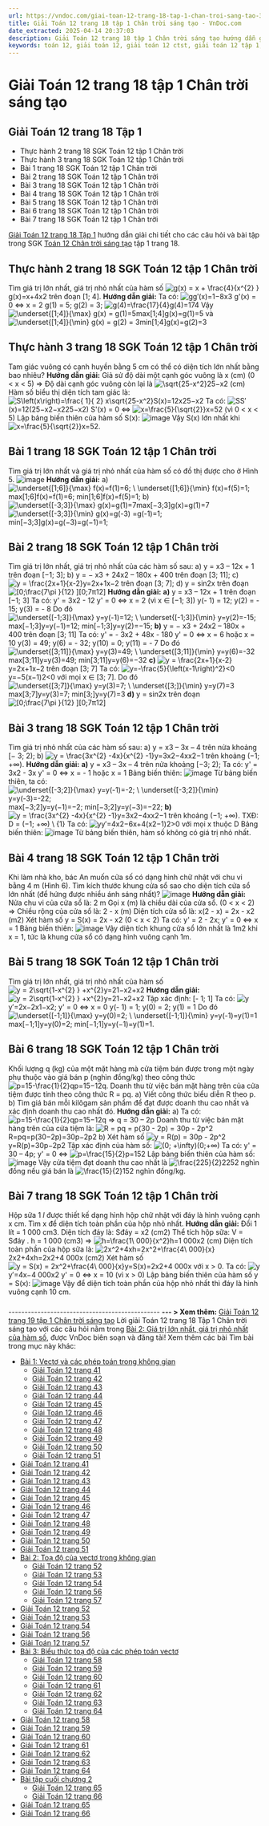 ```yaml
---
url: https://vndoc.com/giai-toan-12-trang-18-tap-1-chan-troi-sang-tao-321168
title: Giải Toán 12 trang 18 tập 1 Chân trời sáng tạo - VnDoc.com
date_extracted: 2025-04-14 20:37:03
description: Giải Toán 12 trang 18 tập 1 Chân trời sáng tạo hướng dẫn giải chi tiết các câu hỏi và bài tập trong SGK Toán 12 Chân trời sáng tạo tập 1.
keywords: toán 12, giải toán 12, giải toán 12 ctst, giải toán 12 tập 1, giải toán 12 Chân trời sáng tạo, toán 12 Chân trời sáng tạo tập 1, toán 12 Chân trời sáng tạo, Toán 12 Chân trời sáng tạo Bài 2, giải Toán 12 Chân trời sáng tạo Bài 2, Toán 12 Chân trời sáng tạo bài 2 Giá trị lớn nhất giá trị nhỏ nhất của hàm số, Giá trị lớn nhất giá trị nhỏ nhất của hàm số, giải toán 12 trang 14, giải toán 12 trang 16, giải toán 12 trang 18, giải toán 12 trang 18 chân trời sáng tạo, giải trang 18 toán 12 chân trời
---
```


# Giải Toán 12 trang 18 tập 1 Chân trời sáng tạo
## **Giải Toán 12 trang 18 Tập 1**
  * Thực hành 2 trang 18 SGK Toán 12 tập 1 Chân trời
  * Thực hành 3 trang 18 SGK Toán 12 tập 1 Chân trời
  * Bài 1 trang 18 SGK Toán 12 tập 1 Chân trời
  * Bài 2 trang 18 SGK Toán 12 tập 1 Chân trời
  * Bài 3 trang 18 SGK Toán 12 tập 1 Chân trời
  * Bài 4 trang 18 SGK Toán 12 tập 1 Chân trời
  * Bài 5 trang 18 SGK Toán 12 tập 1 Chân trời
  * Bài 6 trang 18 SGK Toán 12 tập 1 Chân trời
  * Bài 7 trang 18 SGK Toán 12 tập 1 Chân trời

[Giải Toán 12 trang 18 Tập 1](<https://vndoc.com/giai-toan-12-trang-18-tap-1-chan-troi-sang-tao-321168>) hướng dẫn giải chi tiết cho các câu hỏi và bài tập trong SGK [Toán 12 Chân trời sáng tạo](<https://vndoc.com/toan-12-chan-troi-sang-tao>) tập 1 trang 18.
## Thực hành 2 trang 18 SGK Toán 12 tập 1 Chân trời
Tìm giá trị lớn nhất, giá trị nhỏ nhất của hàm số ![g\(x\) = x + \\frac{4}{x^{2} }](https://i.vdoc.vn/data/image/blank.png)g\(x\)=x+4x2 trên đoạn \[1; 4\]. 
**Hướng dẫn giải:**
Ta có: ![g](https://i.vdoc.vn/data/image/blank.png)g′\(x\)=1−8x3
g'\(x\) = 0 ⇔ x = 2
g\(1\) = 5; g\(2\) = 3; ![g\(4\)=\\frac{17}{4}](https://i.vdoc.vn/data/image/blank.png)g\(4\)=174
Vậy ![\\underset{\[1;4\]}{\\max} g\(x\) = g\(1\)=5](https://i.vdoc.vn/data/image/blank.png)max\[1;4\]g\(x\)=g\(1\)=5 và ![\\underset{\[1;4\]}{\\min} g\(x\) = g\(2\) = 3](https://i.vdoc.vn/data/image/blank.png)min\[1;4\]g\(x\)=g\(2\)=3
## Thực hành 3 trang 18 SGK Toán 12 tập 1 Chân trời
Tam giác vuông có cạnh huyền bằng 5 cm có thể có diện tích lớn nhất bằng bao nhiêu?
**Hướng dẫn giải:**
Giả sử độ dài một cạnh góc vuông là x \(cm\) \(0 < x < 5\)
=> Độ dài cạnh góc vuông còn lại là ![\\sqrt{25-x^2}](https://i.vdoc.vn/data/image/blank.png)25−x2 \(cm\)
Hàm số biểu thị diện tích tam giác là: ![S\\left\(x\\right\)=\\frac{ 1}{ 2} x\\sqrt{25-x^2}](https://i.vdoc.vn/data/image/blank.png)S\(x\)=12x25−x2
Ta có: ![S](https://i.vdoc.vn/data/image/blank.png)S′\(x\)=12\(25−x2−x225−x2\)
S'\(x\) = 0 ⇔ ![x=\\frac{5}{\\sqrt{2}}](https://i.vdoc.vn/data/image/blank.png)x=52 \(vì 0 < x < 5\)
Lập bảng biến thiên của hàm số S\(x\):
![image](https://i.vdoc.vn/data/image/2024/05/31/638521378001537867.png)
Vậy S\(x\) lớn nhất khi ![x=\\frac{5}{\\sqrt{2}}](https://i.vdoc.vn/data/image/blank.png)x=52.
## Bài 1 trang 18 SGK Toán 12 tập 1 Chân trời
Tìm giá trị lớn nhất và giá trị nhỏ nhất của hàm số có đồ thị được cho ở Hình 5.
![image](https://i.vdoc.vn/data/image/2024/05/31/638521383490445968.png)
**Hướng dẫn giải:**
a\) ![\\underset{\[1;6\]}{\\max} f\(x\)=f\(1\)=6; \\ \\underset{\[1;6\]}{\\min} f\(x\)=f\(5\)=1;](https://i.vdoc.vn/data/image/blank.png)max\[1;6\]f\(x\)=f\(1\)=6; min\[1;6\]f\(x\)=f\(5\)=1;
b\) ![\\underset{\[-3;3\]}{\\max} g\(x\)=g\(1\)=7](https://i.vdoc.vn/data/image/blank.png)max\[−3;3\]g\(x\)=g\(1\)=7
![\\underset{\[-3;3\]}{\\min} g\(x\)=g\(-3\) =g\(-1\)=1;](https://i.vdoc.vn/data/image/blank.png)min\[−3;3\]g\(x\)=g\(−3\)=g\(−1\)=1;
## Bài 2 trang 18 SGK Toán 12 tập 1 Chân trời
Tìm giá trị lớn nhất, giá trị nhỏ nhất của các hàm số sau:
a\) y = x3 – 12x + 1 trên đoạn \[−1; 3\];
b\) y = − x3 \+ 24x2 – 180x + 400 trên đoạn \[3; 11\];
c\) ![y = \\frac{2x+1}{x-2}](https://i.vdoc.vn/data/image/blank.png)y=2x+1x−2 trên đoạn \[3; 7\];
d\) y = sin2x trên đoạn ![\[0;\\frac{7\\pi }{12} \]](https://i.vdoc.vn/data/image/blank.png)\[0;7π12\]
**Hướng dẫn giải:**
**a\)** y = x3 – 12x + 1 trên đoạn \[−1; 3\]
Ta có: y' = 3x2 \- 12
y' = 0 ⇔ x = 2 \(vì x ∈ \[−1; 3\]\)
y\(- 1\) = 12; y\(2\) = - 15; y\(3\) = - 8
Do đó ![\\underset{\[-1;3\]}{\\max} y=y\(-1\)=12; \\ \\underset{\[-1;3\]}{\\min} y=y\(2\)=-15;](https://i.vdoc.vn/data/image/blank.png)max\[−1;3\]y=y\(−1\)=12; min\[−1;3\]y=y\(2\)=−15;
**b\)** y = − x3 \+ 24x2 – 180x + 400 trên đoạn \[3; 11\]
Ta có: y' = - 3x2 \+ 48x - 180
y' = 0 ⇔ x = 6 hoặc x = 10
y\(3\) = 49; y\(6\) = - 32; y\(10\) = 0; y\(11\) = - 7
Do đó ![\\underset{\[3;11\]}{\\max} y=y\(3\)=49; \\ \\underset{\[3;11\]}{\\min} y=y\(6\)=-32](https://i.vdoc.vn/data/image/blank.png)max\[3;11\]y=y\(3\)=49; min\[3;11\]y=y\(6\)=−32
**c\)** ![y = \\frac{2x+1}{x-2}](https://i.vdoc.vn/data/image/blank.png)y=2x+1x−2 trên đoạn \[3; 7\]
Ta có: ![y=-\\frac{5}{\\left\(x-1\\right\)^2}<0](https://i.vdoc.vn/data/image/blank.png)y=−5\(x−1\)2<0 với mọi x ∈ \[3; 7\].
Do đó ![\\underset{\[3;7\]}{\\max} y=y\(3\)=7; \\ \\underset{\[3;\]}{\\min} y=y\(7\)=3](https://i.vdoc.vn/data/image/blank.png)max\[3;7\]y=y\(3\)=7; min\[3;\]y=y\(7\)=3
**d\)** y = sin2x trên đoạn ![\[0;\\frac{7\\pi }{12} \]](https://i.vdoc.vn/data/image/blank.png)\[0;7π12\]
## Bài 3 trang 18 SGK Toán 12 tập 1 Chân trời
Tìm giá trị nhỏ nhất của các hàm số sau:
a\) y = x3 – 3x – 4 trên nửa khoảng \[− 3; 2\);
b\) ![y = \\frac{3x^{2} -4x}{x^{2} -1}](https://i.vdoc.vn/data/image/blank.png)y=3x2−4xx2−1 trên khoảng \(−1; +∞\).
**Hướng dẫn giải:**
**a\)** y = x3 – 3x – 4 trên nửa khoảng \[−3; 2\);
Ta có: y' = 3x2 \- 3x
y' = 0 ⇔ x = - 1 hoặc x = 1
Bảng biến thiên:
![image](https://i.vdoc.vn/data/image/2024/05/31/638521411001849668.png)
Từ bảng biến thiên, ta có: ![\\underset{\[-3;2\]}{\\max} y=y\(-1\)=-2; \\ \\underset{\[-3;2\]}{\\min} y=y\(-3\)=-22;](https://i.vdoc.vn/data/image/blank.png)max\[−3;2\]y=y\(−1\)=−2; min\[−3;2\]y=y\(−3\)=−22;
**b\)** ![y = \\frac{3x^{2} -4x}{x^{2} -1}](https://i.vdoc.vn/data/image/blank.png)y=3x2−4xx2−1 trên khoảng \(−1; +∞\).
TXĐ: D = \(−1; +∞\) \ \{1\}
Ta có: ![y](https://i.vdoc.vn/data/image/blank.png)y′=4x2−6x+4\(x2−1\)2>0 với mọi x thuộc D
Bảng biến thiên:
![image](https://i.vdoc.vn/data/image/2024/05/31/638521411000287379.png)
Từ bảng biến thiên, hàm số không có giá trị nhỏ nhất.
## Bài 4 trang 18 SGK Toán 12 tập 1 Chân trời
Khi làm nhà kho, bác An muốn cửa số có dạng hình chữ nhật với chu vi bằng 4 m \(Hình 6\). Tìm kích thước khung cửa sổ sao cho diện tích cửa sổ lớn nhất \(để hứng được nhiều ánh sáng nhất\)?
![image](https://i.vdoc.vn/data/image/2024/05/31/638521417941729553.png)
**Hướng dẫn giải:**
Nửa chu vi của cửa sổ là: 2 m
Gọi x \(m\) là chiều dài của cửa sổ. \(0 < x < 2\)
=> Chiều rộng của cửa sổ là: 2 - x \(m\)
Diện tích cửa sổ là: x\(2 - x\) = 2x - x2 \(m2\)
Xét hàm số y = S\(x\) = 2x - x2 \(0 < x < 2\)
Ta có: y' = 2 - 2x; y' = 0 ⇔ x = 1
Bảng biến thiên:
![image](https://i.vdoc.vn/data/image/2024/05/31/638521417938917408.png)
Vậy diện tích khung cửa sổ lớn nhất là 1m2 khi x = 1, tức là khung cửa sổ có dạng hình vuông cạnh 1m.
## Bài 5 trang 18 SGK Toán 12 tập 1 Chân trời
Tìm giá trị lớn nhất, giá trị nhỏ nhất của hàm số
![y = 2\\sqrt{1-x^{2}  } +x^{2}](https://i.vdoc.vn/data/image/blank.png)y=21−x2+x2
**Hướng dẫn giải:**
![y = 2\\sqrt{1-x^{2}  } +x^{2}](https://i.vdoc.vn/data/image/blank.png)y=21−x2+x2
Tập xác định: \[- 1; 1\]
Ta có: ![y](https://i.vdoc.vn/data/image/blank.png)y′=2x−2x1−x2; y' = 0 ⇔ x = 0
y\(- 1\) = 1; y\(0\) = 2; y\(1\) = 1
Do đó ![\\underset{\[-1;1\]}{\\max} y=y\(0\)=2; \\ \\underset{\[-1;1\]}{\\min} y=y\(-1\)=y\(1\)=1](https://i.vdoc.vn/data/image/blank.png)max\[−1;1\]y=y\(0\)=2; min\[−1;1\]y=y\(−1\)=y\(1\)=1.
## Bài 6 trang 18 SGK Toán 12 tập 1 Chân trời
Khối lượng q \(kg\) của một mặt hàng mà cửa tiệm bán được trong một ngày phụ thuộc vào giá bán p \(nghìn đồng/kg\) theo công thức ![p=15-\\frac{1}{2}q](https://i.vdoc.vn/data/image/blank.png)p=15−12q. Doanh thu từ việc bán mặt hàng trên của cửa tiệm được tính theo công thức R = pq.
a\) Viết công thức biểu diễn R theo p.
b\) Tìm giá bán mỗi kilôgam sản phẩm để đạt được doanh thu cao nhất và xác định doanh thu cao nhất đó.
**Hướng dẫn giải:**
a\) Ta có: ![p=15-\\frac{1}{2}q](https://i.vdoc.vn/data/image/blank.png)p=15−12q ⇒ q = 30 – 2p
Doanh thu từ việc bán mặt hàng trên của cửa tiệm là:
![R = pq = p\(30 - 2p\) = 30p - 2p^2](https://i.vdoc.vn/data/image/blank.png)R=pq=p\(30−2p\)=30p−2p2
b\) Xét hàm số ![y = R\(p\) = 30p - 2p^2](https://i.vdoc.vn/data/image/blank.png)y=R\(p\)=30p−2p2
Tập xác định của hàm số: ![\(0; +\\infty\)](https://i.vdoc.vn/data/image/blank.png)\(0;+∞\)
Ta có: y' = 30 – 4p; y' = 0 ⇔ ![p=\\frac{15}{2}](https://i.vdoc.vn/data/image/blank.png)p=152
Lập bảng biến thiên của hàm số:
![image](https://i.vdoc.vn/data/image/2024/09/16/638521432548761562.png)
Vậy cửa tiệm đạt doanh thu cao nhất là ![\\frac{225}{2}](https://i.vdoc.vn/data/image/blank.png)2252 nghìn đồng nếu giá bán là ![\\frac{15}{2}](https://i.vdoc.vn/data/image/blank.png)152 nghìn đồng/kg.
## Bài 7 trang 18 SGK Toán 12 tập 1 Chân trời
Hộp sữa 1 _l_ được thiết kế dạng hình hộp chữ nhật với đáy là hình vuông cạnh x cm. Tìm x để diện tích toàn phần của hộp nhỏ nhất. 
**Hướng dẫn giải:**
Đổi 1 lít = 1 000 cm3.
Diện tích đáy là: Sđáy = x2 \(cm2\)
Thể tích hộp sữa: V = Sđáy . h = 1 000 \(cm3\) ⇒ ![h=\\frac{1\\ 000}{x^2}](https://i.vdoc.vn/data/image/blank.png)h=1 000x2 \(cm\)
Diện tích toàn phần của hộp sữa là:
![2x^2+4xh=2x^2+\\frac{4\\ 000}{x}](https://i.vdoc.vn/data/image/blank.png)2x2+4xh=2x2+4 000x \(cm2\)
Xét hàm số ![y = S\(x\) = 2x^2+\\frac{4\\ 000}{x}](https://i.vdoc.vn/data/image/blank.png)y=S\(x\)=2x2+4 000x với x > 0.
Ta có: ![y](https://i.vdoc.vn/data/image/blank.png)y′=4x−4 000x2
y' = 0 ⇔ x = 10 \(vì x > 0\)
Lập bảng biến thiên của hàm số y = S\(x\):
![image](https://i.vdoc.vn/data/image/2024/09/16/638521446002823960.png)
Vậy để diện tích toàn phần của hộp nhỏ nhất thì đáy là hình vuông cạnh 10 cm.
### 
### 
### 
\-----------------------------------------------
**\--- > Xem thêm:** [Giải Toán 12 trang 19 tập 1 Chân trời sáng tạo](<https://vndoc.com/giai-toan-12-trang-19-tap-1-chan-troi-sang-tao-321185>)
Lời giải Toán 12 trang 18 Tập 1 Chân trời sáng tạo với các câu hỏi nằm trong [Bài 2: Giá trị lớn nhất, giá trị nhỏ nhất của hàm số](<https://vndoc.com/toan-12-chan-troi-sang-tao-bai-2-gia-tri-lon-nhat-gia-tri-nho-nhat-cua-ham-so-320139>), được VnDoc biên soạn và đăng tải\!
Xem thêm các bài Tìm bài trong mục này khác:
  * [Bài 1: Vectơ và các phép toán trong không gian](</toan-12-chan-troi-sang-tao-bai-1-vecto-va-cac-phep-toan-trong-khong-gian-320412>)
    * [Giải Toán 12 trang 41](</giai-toan-12-trang-41-tap-1-chan-troi-sang-tao-325770>)
    * [Giải Toán 12 trang 42](</giai-toan-12-trang-42-tap-1-chan-troi-sang-tao-325771>)
    * [Giải Toán 12 trang 43](</giai-toan-12-trang-43-tap-1-chan-troi-sang-tao-325772>)
    * [Giải Toán 12 trang 44](</giai-toan-12-trang-44-tap-1-chan-troi-sang-tao-325773>)
    * [Giải Toán 12 trang 45](</giai-toan-12-trang-45-tap-1-chan-troi-sang-tao-325774>)
    * [Giải Toán 12 trang 46](</giai-toan-12-trang-46-tap-1-chan-troi-sang-tao-325775>)
    * [Giải Toán 12 trang 47](</giai-toan-12-trang-47-tap-1-chan-troi-sang-tao-325781>)
    * [Giải Toán 12 trang 48](</giai-toan-12-trang-48-tap-1-chan-troi-sang-tao-325787>)
    * [Giải Toán 12 trang 49](</giai-toan-12-trang-49-tap-1-chan-troi-sang-tao-325789>)
    * [Giải Toán 12 trang 50](</giai-toan-12-trang-50-tap-1-chan-troi-sang-tao-325796>)
    * [Giải Toán 12 trang 51](</giai-toan-12-trang-51-tap-1-chan-troi-sang-tao-325803>)
  * [Giải Toán 12 trang 41](</giai-toan-12-trang-41-tap-1-chan-troi-sang-tao-325770>)
  * [Giải Toán 12 trang 42](</giai-toan-12-trang-42-tap-1-chan-troi-sang-tao-325771>)
  * [Giải Toán 12 trang 43](</giai-toan-12-trang-43-tap-1-chan-troi-sang-tao-325772>)
  * [Giải Toán 12 trang 44](</giai-toan-12-trang-44-tap-1-chan-troi-sang-tao-325773>)
  * [Giải Toán 12 trang 45](</giai-toan-12-trang-45-tap-1-chan-troi-sang-tao-325774>)
  * [Giải Toán 12 trang 46](</giai-toan-12-trang-46-tap-1-chan-troi-sang-tao-325775>)
  * [Giải Toán 12 trang 47](</giai-toan-12-trang-47-tap-1-chan-troi-sang-tao-325781>)
  * [Giải Toán 12 trang 48](</giai-toan-12-trang-48-tap-1-chan-troi-sang-tao-325787>)
  * [Giải Toán 12 trang 49](</giai-toan-12-trang-49-tap-1-chan-troi-sang-tao-325789>)
  * [Giải Toán 12 trang 50](</giai-toan-12-trang-50-tap-1-chan-troi-sang-tao-325796>)
  * [Giải Toán 12 trang 51](</giai-toan-12-trang-51-tap-1-chan-troi-sang-tao-325803>)
  * [Bài 2: Toạ độ của vectơ trong không gian](</toan-12-chan-troi-sang-tao-bai-2-toa-do-cua-vecto-trong-khong-gian-320413>)
    * [Giải Toán 12 trang 52](</giai-toan-12-trang-52-tap-1-chan-troi-sang-tao-325807>)
    * [Giải Toán 12 trang 53](</giai-toan-12-trang-53-tap-1-chan-troi-sang-tao-325830>)
    * [Giải Toán 12 trang 54](</giai-toan-12-trang-54-tap-1-chan-troi-sang-tao-325839>)
    * [Giải Toán 12 trang 56](</giai-toan-12-trang-56-tap-1-chan-troi-sang-tao-325849>)
    * [Giải Toán 12 trang 57](</giai-toan-12-trang-57-tap-1-chan-troi-sang-tao-326014>)
  * [Giải Toán 12 trang 52](</giai-toan-12-trang-52-tap-1-chan-troi-sang-tao-325807>)
  * [Giải Toán 12 trang 53](</giai-toan-12-trang-53-tap-1-chan-troi-sang-tao-325830>)
  * [Giải Toán 12 trang 54](</giai-toan-12-trang-54-tap-1-chan-troi-sang-tao-325839>)
  * [Giải Toán 12 trang 56](</giai-toan-12-trang-56-tap-1-chan-troi-sang-tao-325849>)
  * [Giải Toán 12 trang 57](</giai-toan-12-trang-57-tap-1-chan-troi-sang-tao-326014>)
  * [Bài 3: Biểu thức toạ độ của các phép toán vectơ](</toan-12-chan-troi-sang-tao-bai-3-bieu-thuc-toa-do-cua-cac-phep-toan-vecto-320414>)
    * [Giải Toán 12 trang 58](</giai-toan-12-trang-58-tap-1-chan-troi-sang-tao-326017>)
    * [Giải Toán 12 trang 59](</giai-toan-12-trang-59-tap-1-chan-troi-sang-tao-326023>)
    * [Giải Toán 12 trang 60](</giai-toan-12-trang-60-tap-1-chan-troi-sang-tao-327994>)
    * [Giải Toán 12 trang 61](</giai-toan-12-trang-61-tap-1-chan-troi-sang-tao-328122>)
    * [Giải Toán 12 trang 62](</giai-toan-12-trang-62-tap-1-chan-troi-sang-tao-328124>)
    * [Giải Toán 12 trang 63](</giai-toan-12-trang-63-tap-1-chan-troi-sang-tao-328131>)
    * [Giải Toán 12 trang 64](</giai-toan-12-trang-64-tap-1-chan-troi-sang-tao-328135>)
  * [Giải Toán 12 trang 58](</giai-toan-12-trang-58-tap-1-chan-troi-sang-tao-326017>)
  * [Giải Toán 12 trang 59](</giai-toan-12-trang-59-tap-1-chan-troi-sang-tao-326023>)
  * [Giải Toán 12 trang 60](</giai-toan-12-trang-60-tap-1-chan-troi-sang-tao-327994>)
  * [Giải Toán 12 trang 61](</giai-toan-12-trang-61-tap-1-chan-troi-sang-tao-328122>)
  * [Giải Toán 12 trang 62](</giai-toan-12-trang-62-tap-1-chan-troi-sang-tao-328124>)
  * [Giải Toán 12 trang 63](</giai-toan-12-trang-63-tap-1-chan-troi-sang-tao-328131>)
  * [Giải Toán 12 trang 64](</giai-toan-12-trang-64-tap-1-chan-troi-sang-tao-328135>)
  * [Bài tập cuối chương 2](</toan-12-chan-troi-sang-tao-bai-tap-cuoi-chuong-2-320492>)
    * [Giải Toán 12 trang 65](</giai-toan-12-trang-65-tap-1-chan-troi-sang-tao-328137>)
    * [Giải Toán 12 trang 66](</giai-toan-12-trang-66-tap-1-chan-troi-sang-tao-328141>)
  * [Giải Toán 12 trang 65](</giai-toan-12-trang-65-tap-1-chan-troi-sang-tao-328137>)
  * [Giải Toán 12 trang 66](</giai-toan-12-trang-66-tap-1-chan-troi-sang-tao-328141>)

